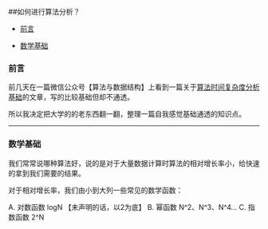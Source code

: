 
##如何进行算法分析？

*   [前言](#preface)

*   [数学基础](#mathBase)




<h3 id="preface" class="blue">前言</h3>

前几天在一篇微信公众号【算法与数据结构】上看到一篇关于[算法时间复杂度分析基础](http://mp.weixin.qq.com/s?__biz=MzI2NjA3NTc4Ng==&mid=402653548&idx=1&sn=a19e559974f6a6c9b81b8609df4970aa&scene=23&srcid=0303pIe4zSpi2SvQu4YdvN4j#rd)的文章，写的比较基础但却不通透。

所以我决定把大学的的老东西翻一翻，整理一篇自我感觉基础通透的知识点。


---


<h3 id="mathBase" class="blue">数学基础</h3>

我们常常说哪种算法好，说的是对于大量数据计算时算法的相对增长率小，给快速的拿到我们需要的结果。

对于相对增长率，我们由小到大列一些常见的数学函数：

A. 对数函数 logN 【未声明的话，以2为底】
B. 幂函数   N^2、N^3、N^4...
C. 指数函数 2^N














